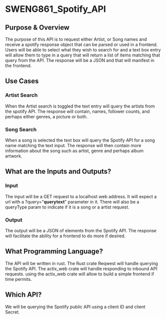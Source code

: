 # SWENG861_Spotify_API

## Purpose & Overview

The purpose of this API is to request either Artist, or
Song names and receive a spotify response object that can be parsed or used in a frontend.
Users will be able to select what they wish to search for and a text box entry will allow
them to type in a query that will return a list of items matching that query from the API.
The response will be a JSON and that will manifest in the frontend.

## Use Cases

### Artist Search

When the Artist search is toggled the text entry will query the artists from the spotify API.
The response will contain, names, follower counts, and perhaps either genres, a picture or both.

### Song Search

When a song is selected the text box will query the Spotify API for a song name matching the text input.
The response will then contain more information about the song such as artist, genre and perhaps album artwork.

## What are the Inputs and Outputs?

### Input

The input will be a GET request to a localhost web address.
It will expect a url with a ?query="**querytext**" parameter in it.
There will also be a queryType param to indicate if it is a song or a artist request.

### Output

The output will be a JSON of elements from the Spotify API.
The response will facilitate the ability for a frontend to do more if desired.

## What Programming Language?

The API will be written in rust.
The Rust crate Reqwest will handle querying the Spotify API.
The actix_web crate will handle responding to inbound API requests.
using the actix_web crate will allow to build a simple frontend if time permits.

## Which API?

We will be querying the Spotify public API using a client ID and client Secret.

